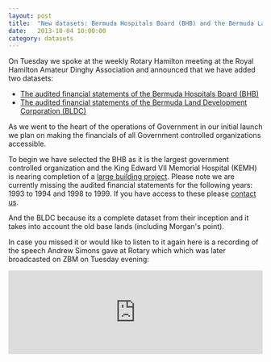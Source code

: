 ```yaml
---
layout: post
title:  "New datasets: Bermuda Hospitals Board (BHB) and the Bermuda Land Development Corporation (BLDC)"
date:   2013-10-04 10:00:00
category: datasets
---
```


On Tuesday we spoke at the weekly Rotary Hamilton meeting at the Royal Hamilton Amateur Dinghy Association and announced that we have added two datasets:

* [The audited financial statements of the Bermuda Hospitals Board (BHB)](http://bermuda.io/dataset/bermuda-hospitals-board-bhb-audited-financials)
* [The audited financial statements of the Bermuda Land Development Corporation (BLDC)](http://bermuda.io/dataset/bermuda-land-development-corporation-bldc-audited-financials)

As we went to the heart of the operations of Government in our initial launch we plan on making the financials of all Government controlled organizations accessible.

To begin we have selected the BHB as it is the largest government controlled organization and the King Edward VII Memorial Hospital (KEMH) is nearing completion of a [large building project](http://www.bermudahospitals.bm/bhb/initiativesInProgress/redevelopment-project/index.asp). Please note we are currently missing the audited financial statements for the following years: 1993 to 1994 and 1998 to 1999. If you have access to these please [contact us](mailto:info@bermuda.io).

And the BLDC because its a complete dataset from their inception and it takes into account the old base lands (including Morgan's point).

In case you missed it or would like to listen to it again here is a recording of the speech Andrew Simons gave at Rotary which which was later broadcasted on ZBM on Tuesday evening:

<iframe width="100%" height="166" scrolling="no" frameborder="no" src="https://w.soundcloud.com/player/?url=http%3A%2F%2Fapi.soundcloud.com%2Ftracks%2F113586114&amp;color=3242a0&amp;auto_play=false&amp;show_artwork=false"></iframe>

<!-- http://www.royalgazette.com/article/20131002/NEWS/131009947 -->